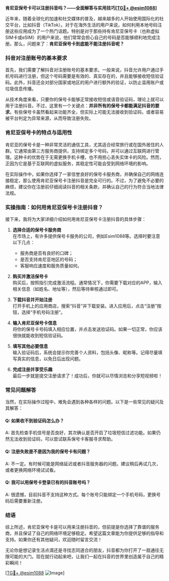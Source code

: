 **肯尼亚保号卡可以注册抖音吗？——全面解答与实用技巧[[TG💪+ @esim1088](https://t.me/s/esim1088)]**

近年来，随着全球化的加速和社交媒体的普及，越来越多的人开始使用国际化的社交平台，比如抖音（TikTok）。对于在海外生活的用户来说，如何利用本地号码注册这些应用成为了一个热门话题。特别是对于那些持有肯尼亚保号卡（也称虚拟SIM卡或eSIM）的用户来说，他们常常会担心自己的号码是否能够顺利地完成注册。那么，问题来了：**肯尼亚保号卡到底能不能注册抖音呢？**

### 抖音对注册账号的基本要求

首先，我们需要了解抖音对注册账号的基本要求。一般来说，抖音允许用户通过手机号码进行注册，但这个号码需要是有效的、真实存在的，并且能够接收短信验证码。此外，抖音还会对部分国家或地区的用户进行额外的验证，以防止滥用账户或垃圾信息传播。

从技术角度来看，只要你的保号卡能够正常接收短信或语音验证码，理论上就可以用于注册抖音。不过，这里有一个关键点：**并非所有的保号卡都能满足抖音的要求**。有些保号卡虽然看起来功能齐全，但实际上可能无法接收到验证码，或者容易被平台判定为异常来源，从而导致注册失败。

### 肯尼亚保号卡的特点与适用性

肯尼亚的保号卡是一种非常灵活的通信工具，尤其适合经常旅行或在国外居住的人群。它通常由第三方服务商提供，支持绑定多个号码，并可以通过互联网进行管理。这种卡的优势在于无需更换手机卡槽，也不用担心丢失实体卡的风险。然而，正因为它是基于互联网的虚拟服务，其稳定性可能会受到网络环境的影响。

在实际操作中，如果你选择了一家信誉良好的保号卡服务商，并确保自己的网络连接稳定，那么使用肯尼亚保号卡注册抖音是完全可行的。不过，为了避免不必要的麻烦，建议你在注册前仔细阅读抖音的相关条款，并确认自己的行为符合当地法律法规。

### 实操指南：如何用肯尼亚保号卡注册抖音？

接下来，我将为大家详细介绍如何用肯尼亚保号卡注册抖音的具体步骤：

1. **选择合适的保号卡服务商**  
   在市场上，有许多提供保号卡服务的公司，例如Esim1088等。选择时要注意以下几点：
   - 服务商是否有良好的口碑；
   - 是否支持肯尼亚地区的号码；
   - 客服响应速度和服务质量如何。

2. **购买并激活保号卡**  
   购买后，按照指引完成激活流程。通常情况下，你需要下载对应的APP，输入相关信息（如姓名、地址等），然后等待审核通过即可。

3. **下载抖音并开始注册**  
   打开手机上的应用商店，搜索“抖音”并下载安装。进入应用后，点击“注册”按钮，选择“手机号码注册”。

4. **输入肯尼亚保号卡信息**  
   将你的保号卡号码填入相应位置，并点击发送验证码。如果一切正常，你应该很快就能收到短信验证码。

5. **填写其他必要信息**  
   输入验证码后，系统会提示你完善个人资料，包括头像、昵称等。记得尽量填写真实的信息，以免日后出现问题。

6. **完成注册并享受乐趣**  
   最后一步就是提交注册请求了！成功后，你就可以尽情浏览和分享短视频啦！

### 常见问题解答

当然，在实际操作过程中，难免会遇到各种各样的问题。以下是一些常见的疑问及其解答：

#### Q: 如果收不到验证码怎么办？
A: 首先检查手机信号是否良好，其次确认是否开启了垃圾短信过滤功能。如果仍然无法收到验证码，可以尝试联系保号卡客服寻求帮助。

#### Q: 注册失败是不是因为我的保号卡有问题？
A: 不一定。有时候可能是网络延迟或者抖音服务器的问题。建议稍后再试几次，或者更换网络环境试试看。

#### Q: 我可以用保号卡登录已有的抖音账号吗？
A: 很遗憾，目前抖音不支持这种方式。每个账号只能绑定一个手机号码，更换号码后需要重新注册。

### 结语

综上所述，肯尼亚保号卡是可以用来注册抖音的，但前提是你选择了靠谱的服务商，并且保证了自己的网络环境足够稳定。希望这篇文章能为你提供足够的指导和支持。如果你还有其他疑问，欢迎随时留言交流！

无论你是想记录生活点滴还是寻找志同道合的朋友，抖音都为你打开了一扇通往无限可能的大门。现在就行动起来吧，让我们一起在抖音的世界里创造属于自己的精彩瞬间！

[[TG💪+ @esim1088](https://t.me/s/esim1088) ![Image](https://i.postimg.cc/4NQfJmqS/Snipaste-2025-05-13-00-14-12.png)]